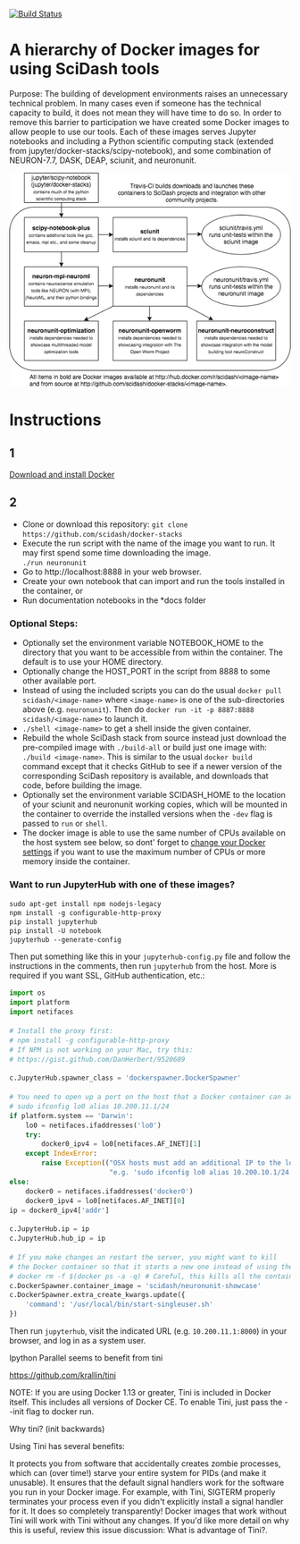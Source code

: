 [![Build Status](https://travis-ci.com/russelljjarvis/docker-stacks-returned.svg?branch=scidash)](https://travis-ci.com/russelljjarvis/docker-stacks-returned)

# A hierarchy of Docker images for using SciDash tools

Purpose: The building of development environments raises an unnecessary technical problem. In many cases even if someone has the technical capacity to build, it does not mean they will have time to do so. In order to remove this barrier to participation we have created some Docker images to allow people to use our tools. Each of these images serves Jupyter notebooks and including a Python scientific computing stack (extended from jupyter/docker-stacks/scipy-notebook), and some combination of NEURON-7.7, DASK, DEAP, sciunit, and neuronunit.

![Docker container hierarchy](https://github.com/scidash/assets/blob/master/mockups/Containerization%20and%20Continuous%20Integration%20Workflow.png)

# Instructions

## 1
[Download and install Docker](https://www.docker.com/community-edition#/download)

## 2 
- Clone or download this repository:
`git clone https://github.com/scidash/docker-stacks`
- Execute the run script with the name of the image you want to run. 
It may first spend some time downloading the image.  
`./run neuronunit`
- Go to http://localhost:8888 in your web browser.
- Create your own notebook that can import and run the tools installed in the container, or
- Run documentation notebooks in the \*docs folder

### Optional Steps:
- Optionally set the environment variable NOTEBOOK_HOME to the directory that you want to be accessible from within the container.  The default is to use your HOME directory.  
- Optionally change the HOST_PORT in the script from 8888 to some other available port.  
- Instead of using the included scripts you can do the usual `docker pull scidash/<image-name>` where `<image-name>` is one of the sub-directories above (e.g. `neuronunit`).  Then do `docker run -it -p 8887:8888 scidash/<image-name>` to launch it.  
- `./shell <image-name>` to get a shell inside the given container.  
- Rebuild the whole SciDash stack from source instead just download the pre-compiled image with
`./build-all` or build just one image with:
`./build <image-name>`. This is similar to the usual `docker build` command except that it checks GitHub to see if a newer version of the corresponding SciDash repository is available, and downloads that code, before building the image.  
- Optionally set the environment variable SCIDASH_HOME to the location of your sciunit and neuronunit working copies, which will be mounted in the container to override the installed versions when the `-dev` flag is passed to `run` or `shell`.
- The docker image is able to use the same number of CPUs available on the host system see below, so dont' forget to [change your Docker settings](http://stackoverflow.com/questions/20123823/how-does-docker-use-cpu-cores-from-its-host-operating-system) if you want to use the maximum number of CPUs or more memory inside the container.

### Want to run JupyterHub with one of these images?  
```
sudo apt-get install npm nodejs-legacy
npm install -g configurable-http-proxy
pip install jupyterhub
pip install -U notebook
jupyterhub --generate-config
```
Then put something like this in your `jupyterhub-config.py` file and follow the instructions in the comments, then run `jupyterhub` from the host.  More is required if you want SSL, GitHub authentication, etc.:  
```python
import os
import platform
import netifaces

# Install the proxy first:
# npm install -g configurable-http-proxy
# If NPM is not working on your Mac, try this:  
# https://gist.github.com/DanHerbert/9520689

c.JupyterHub.spawner_class = 'dockerspawner.DockerSpawner'

# You need to open up a port on the host that a Docker container can access:
# sudo ifconfig lo0 alias 10.200.11.1/24
if platform.system == 'Darwin':
    lo0 = netifaces.ifaddresses('lo0')
    try:
        docker0_ipv4 = lo0[netifaces.AF_INET][1]
    except IndexError:
        raise Exception(("OSX hosts must add an additional IP to the loopback interface that the Docker container can access, "
                         "e.g. 'sudo ifconfig lo0 alias 10.200.10.1/24'"))
else:
    docker0 = netifaces.ifaddresses('docker0')
    docker0_ipv4 = lo0[netifaces.AF_INET][0]
ip = docker0_ipv4['addr']

c.JupyterHub.ip = ip
c.JupyterHub.hub_ip = ip

# If you make changes an restart the server, you might want to kill 
# the Docker container so that it starts a new one instead of using the old one:
# docker rm -f $(docker ps -a -q) # Careful, this kills all the containers. 
c.DockerSpawner.container_image = 'scidash/neuronunit-showcase'
c.DockerSpawner.extra_create_kwargs.update({
    'command': '/usr/local/bin/start-singleuser.sh'
})
```
Then run `jupyterhub`, visit the indicated URL (e.g. `10.200.11.1:8000`) in your browser, and log in as a system user.  

Ipython Parallel seems to benefit from tini

https://github.com/krallin/tini

NOTE: If you are using Docker 1.13 or greater, Tini is included in Docker itself. This includes all versions of Docker CE. To enable Tini, just pass the --init flag to docker run.

Why tini? (init backwards)

Using Tini has several benefits:

It protects you from software that accidentally creates zombie processes, which can (over time!) starve your entire system for PIDs (and make it unusable).
It ensures that the default signal handlers work for the software you run in your Docker image. For example, with Tini, SIGTERM properly terminates your process even if you didn't explicitly install a signal handler for it.
It does so completely transparently! Docker images that work without Tini will work with Tini without any changes.
If you'd like more detail on why this is useful, review this issue discussion: What is advantage of Tini?.


